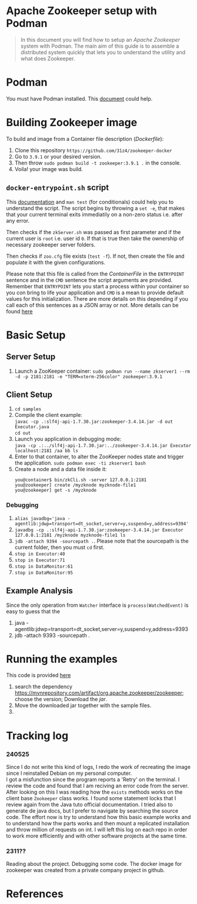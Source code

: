 Apache Zookeeper setup with Podman
====================================================================
> In this document you will find how to setup an _Apache Zookeeper_ system with Podman. The main aim of this guide is to assemble a distributed system quickly that lets you to understand the utility and what does Zookeeper.

Podman
====================================================================
You must have Podman installed. This [document](./containers-beg/main.md) could help.

Building Zookeeper image
====================================================================
To build and image from a Container file description (_Dockerfile_):
1. Clone this repository `https://github.com/31z4/zookeeper-docker`
2. Go to `3.9.1` or your desired version.
3. Then throw `sudo podman build -t zookeeper:3.9.1 .` in the console.
4. Voila! your image was build.

`docker-entrypoint.sh` script
---------------------------------
This [documentation][1] and `man test` (for conditionals) could help you to understand the script. The script begins by throwing a `set -e`, that makes that your current terminal exits immediatily on a non-zero status i.e. after any error.

Then checks if the `zkServer.sh` was passed as first parameter and if the current user is `root` i.e. user id `0`. If that is true then take the ownership of necessary zookeeper server folders.

Then checks if `zoo.cfg` file exists (`test -f`). If not, then create the file and populate it with the given configurations.

Please note that this file is called from the _ContainerFile_ in the `ENTRYPOINT` sentence and in the `CMD` sentence the script arguments are provided. Remember that `ENTRYPOINT` lets you start a process within your container so you con bring to life your application and `CMD` is a mean to provide default values for this initialization. There are more details on this depending if you call each of this sentences as a JSON array or not. More details can be found [here][2]


Basic Setup
====================================================================
Server Setup
------------------------
1. Launch a ZooKeeper container: 
  `sudo podman run --name zkserver1 --rm -d -p 2181:2181 -e "TERM=xterm-256color" zookeeper:3.9.1`
	
Client Setup
------------------------
1. `cd samples`
2. Compile the client example:   
	`javac -cp .:slf4j-api-1.7.30.jar:zookeeper-3.4.14.jar -d out Executor.java`   
	`cd out`   
4. Launch you application in debugging mode:   
	`java -cp .:../slf4j-api-1.7.30.jar:../zookeeper-3.4.14.jar Executor localhost:2181 /aa bb ls`
2. Enter to that container, to alter the ZooKeeper nodes state and trigger the application.
	```sudo podman exec -ti zkserver1 bash```
9. Create a node and a data file inside it:
	```
	you@container$ bin/zkCli.sh -server 127.0.0.1:2181
	you@zookeeper] create /myzknode myzknode-file1
	you@zookeeper] get -s /myzknode
	```


### Debugging
1. `alias javadbg='java -agentlib:jdwp=transport=dt_socket,server=y,suspend=y,address=9394'`
2. `javadbg -cp .:slf4j-api-1.7.30.jar:zookeeper-3.4.14.jar Executor 127.0.0.1:2181 /myzknode myzknode-file1 ls`
3. `jdb -attach 9394 -sourcepath .`. Please note that the sourcepath is the current folder, then you must `cd` first.	
4. `stop in Executor:40`
5. `stop in Executor:71`
6. `stop in DataMonitor:61`
6. `stop in DataMonitor:95`

Example Analysis
------------------------
Since the only operation from `Watcher` interface is `process(WatchedEvent)` is easy to guess that the 




1. java -agentlib:jdwp=transport=dt_socket,server=y,suspend=y,address=9393
2. jdb -attach 9393 -sourcepath .

Running the examples
====================================================================
This code is provided [here][3]
1. search the dependency https://mvnrepository.com/artifact/org.apache.zookeeper/zookeeper; choose the version; Download the _jar_.
2. Move the downloaded jar together with the sample files.
3. 

Tracking log
====================================================================
### 240525   
  Since I do not write this kind of logs, I redo the work of recreating the image since
  I reinstalled Debian on my personal computer.   
  I got a misfunction since the program reports a 'Retry' on the terminal. I review 
  the code and found that I am reciving an error code from the server. After looking 
  on this I was reading how the `exists` methods works on the client base `Zookeeper`
  class works. I found some statement locks that I review again from the Java tuto 
  official documentation.
  I tried also to generate de java docs, but I prefer to navigate by searching the 
  source code. The effort now is try to understand how this basic example works and 
  to understand how thw parts works and then mount a replicated installation and
  throw million of requests on int.
  I will left this log on each repo in order to work more efficiently and with other
  software projects at the same time.
### 2311??   
  Reading about the project. Debugging some code. The docker image for zookeeper was 
  created from a private company project in github.

References
====================================================================
[1]: https://www.gnu.org/software/bash/manual/bash.html#Positional-Parameters
[2]: https://docs.docker.com/engine/reference/builder/#entrypoint
[3]: https://zookeeper.apache.org/doc/r3.9.1/javaExample.html
